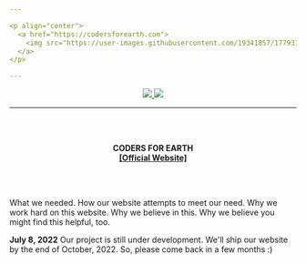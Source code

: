 ```yaml
---

<p align="center">
  <a href="https://codersforearth.com">
    <img src="https://user-images.githubusercontent.com/19341857/177931363-78818959-f91c-427d-a4bf-8d550dbdae78.svg" width="350">
  </a>
</p>

---
```


<p align="center">
  <a href="https://github.com/CodersForEarth/codersforearth.com/graphs/contributors">
    <img src="https://img.shields.io/github/contributors/CodersForEarth/codersforearth.com">
  </a>
  <a href="https://github.com/CodersForEarth/codersforearth.com/blob/main/LICENSE">
    <img src="https://badgen.net/github/license/CodersForEarth/codersforearth.com">
  </a>
</p>

---

<br>
<br>
<p align="center">
  <b>
    CODERS FOR EARTH<br>
    <a href="https://codersforearth.com">
      [Official Website]
    </a>
  </b>
</p>

<br>
<br>

What we needed. How our website
attempts to meet our need.
Why we work hard on this website.
Why we believe in this.
Why we believe you might 
find this helpful, too.

**July 8, 2022** Our project
is still under development.
We'll ship our website by
the end of October, 2022.
So, please come back in a few months :)





<!---

To Do:
- add documentation for the coming soon page
- make a Docker image of the coming soon page

# Long Term
- add descriptions on the organization setting
- add explanation for the main gist
- add tags to the `about` section on GitHub
- turn on CloudFlare's developing mode to disable caching
- make the deployment process as automated as possible
  so that the whole process can be written in scripts.
  Then, migrating the server in case of failure
  will be faster. Down-time will be minimized.



-->
